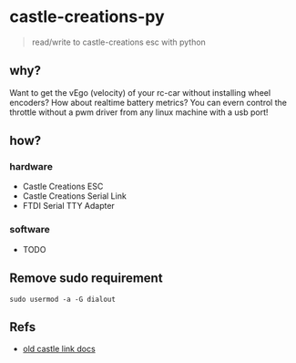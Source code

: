 # castle-creations-py
> read/write to castle-creations esc with python

## why?

Want to get the vEgo (velocity) of your rc-car without installing wheel encoders? How about realtime battery metrics? You can evern control the throttle without a pwm driver from any linux machine with a usb port!

## how?

### hardware
- Castle Creations ESC
- Castle Creations Serial Link
- FTDI Serial TTY Adapter

### software
- TODO

## Remove sudo requirement
```
sudo usermod -a -G dialout
```

## Refs
- [old castle link docs](https://www.astramodel.cz/manualy/castle_creations/castle_serial_link_v1_5.pdf)

